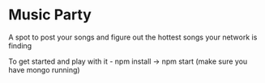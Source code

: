 # Music Party

A spot to post your songs and figure out the hottest songs your network is finding

To get started and play with it - npm install -> npm start (make sure you have mongo running)
